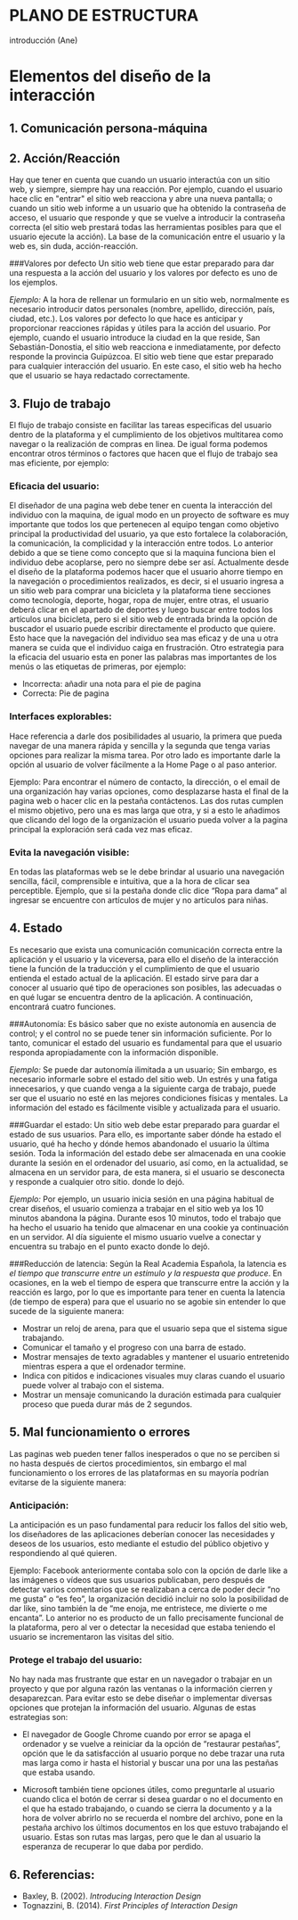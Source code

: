 # PLANO DE ESTRUCTURA
introducción (Ane)

# **Elementos del diseño de la interacción** 

## 1. Comunicación persona-máquina

## 2. Acción/Reacción 
Hay que tener en cuenta que cuando un usuario interactúa con un sitio web, y siempre, siempre hay una reacción. Por ejemplo, cuando el usuario hace clic en "entrar" el sitio web reacciona y abre una nueva pantalla; o cuando un sitio web informe a un usuario que ha obtenido la contraseña de acceso, el usuario que responde y que se vuelve a introducir la contraseña correcta (el sitio web prestará todas las herramientas posibles para que el usuario ejecute la acción). La base de la comunicación entre el usuario y la web es, sin duda, acción-reacción.

###Valores por defecto
Un sitio web tiene que estar preparado para dar una respuesta a la acción del usuario y los valores por defecto es uno de los ejemplos.

*Ejemplo:*
 A la hora de rellenar un formulario en un sitio web, normalmente es necesario introducir datos personales (nombre, apellido, dirección, país, ciudad, etc.). Los valores por defecto lo que hace es anticipar y proporcionar reacciones rápidas y útiles para la acción del usuario. Por ejemplo, cuando el usuario introduce la ciudad en la que reside, San Sebastián-Donostia, el sitio web reacciona e inmediatamente, por defecto responde la provincia Guipúzcoa. El sitio web tiene que estar preparado para cualquier interacción del usuario. En este caso, el sitio web ha hecho que el usuario se haya redactado correctamente.


## 3. Flujo de trabajo 
El flujo de trabajo consiste en facilitar las tareas especificas del usuario dentro de la plataforma y el cumplimiento de los objetivos multitarea como navegar o la realización de compras en linea. De igual forma podemos encontrar otros términos o factores que hacen que el flujo de trabajo sea mas eficiente, por ejemplo: 


### Eficacia del usuario: 
El diseñador de una pagina web debe tener en cuenta la interacción del individuo con la maquina, de igual modo en un proyecto de software es muy importante que todos los que pertenecen al equipo tengan como objetivo principal la productividad del usuario, ya que esto fortalece la colaboración, la comunicación, la complicidad y la interacción entre todos. Lo anterior debido a que se tiene como concepto que si la maquina funciona bien el individuo debe acoplarse, pero no siempre debe ser así. Actualmente desde el diseño de la plataforma podemos hacer que el usuario ahorre tiempo en la navegación o procedimientos realizados, es decir, si el usuario ingresa a un sitio web para comprar una bicicleta y la plataforma tiene secciones como tecnología, deporte, hogar, ropa de mujer, entre otras, el usuario deberá clicar en el apartado de deportes y luego buscar entre todos los artículos una bicicleta, pero si el sitio web de entrada brinda la opción de buscador el usuario puede escribir directamente el producto que quiere. Esto hace que la navegación del individuo sea mas eficaz y de una u otra manera se cuida que el individuo caiga en frustración. 
Otro estrategia para la eficacia del usuario esta en poner las palabras mas importantes de los menús o las etiquetas de primeras, por ejemplo: 

- Incorrecta: añadir una nota para el pie de pagina
- Correcta: Pie de pagina 

### Interfaces explorables: 
Hace referencia a darle dos posibilidades al usuario, la primera que pueda navegar de una manera rápida y sencilla y la segunda que tenga varias opciones para realizar la misma tarea. Por otro lado es importante darle la opción al usuario de volver fácilmente a la Home Page o al paso anterior. 

Ejemplo: 
 Para encontrar el número de contacto, la dirección, o el email de una organización hay varias opciones, como desplazarse hasta el final de la pagina web o hacer clic en la pestaña contáctenos. Las dos rutas cumplen el mismo objetivo, pero una es mas larga que otra, y si a esto le añadimos que clicando del logo de la organización el usuario pueda volver a la pagina principal la exploración será cada vez mas eficaz. 

### Evita la navegación visible: 
En todas las plataformas web se le debe brindar al usuario una navegación sencilla, fácil, comprensible e intuitiva, que a la hora de clicar sea perceptible. Ejemplo, que si la pestaña donde clic dice “Ropa para dama” al ingresar se encuentre con artículos de mujer y no artículos para niñas. 


## 4. Estado
Es necesario que exista una comunicación comunicación correcta entre la aplicación y el usuario y la viceversa, para ello el diseño de la interacción tiene la función de la traducción y el cumplimiento de que el usuario entienda el estado actual de la aplicación. El estado sirve para dar a conocer al usuario qué tipo de operaciones son posibles, las adecuadas o en qué lugar se encuentra dentro de la aplicación. A continuación, encontrará cuatro funciones.

###Autonomía:
Es básico saber que no existe autonomía en ausencia de control; y el control no se puede tener sin información suficiente. Por lo tanto, comunicar el estado del usuario es fundamental para que el usuario responda apropiadamente con la información disponible.

*Ejemplo:*
 Se puede dar autonomía ilimitada a un usuario; Sin embargo, es necesario informarle sobre el estado del sitio web. Un estrés y una fatiga innecesarios, y que cuando venga a la siguiente carga de trabajo, puede ser que el usuario no esté en las mejores condiciones físicas y mentales. La información del estado es fácilmente visible y actualizada para el usuario.

###Guardar el estado:
Un sitio web debe estar preparado para guardar el estado de sus usuarios. Para ello, es importante saber dónde ha estado el usuario, qué ha hecho y dónde hemos abandonado el usuario la última sesión. Toda la información del estado debe ser almacenada en una cookie durante la sesión en el ordenador del usuario, así como, en la actualidad, se almacena en un servidor para, de esta manera, si el usuario se desconecta y responde a cualquier otro sitio. donde lo dejó.

*Ejemplo:*
 Por ejemplo, un usuario inicia sesión en una página habitual de crear diseños, el usuario comienza a trabajar en el sitio web ya los 10 minutos abandona la página. Durante esos 10 minutos, todo el trabajo que ha hecho el usuario ha tenido que almacenar en una cookie ya continuación en un servidor. Al día siguiente el mismo usuario vuelve a conectar y encuentra su trabajo en el punto exacto donde lo dejó.

###Reducción de latencia:
Según la Real Academia Española, la latencia es *el tiempo que transcurre entre un estímulo y la respuesta que produce*. En ocasiones, en la web el tiempo de espera que transcurre entre la acción y la reacción es largo, por lo que es importante para tener en cuenta la latencia (de tiempo de espera) para que el usuario no se agobie sin entender lo que sucede de la siguiente manera:

- Mostrar un reloj de arena, para que el usuario sepa que el sistema sigue trabajando.
- Comunicar el tamaño y el progreso con una barra de estado.
- Mostrar mensajes de texto agradables y mantener el usuario entretenido mientras espera a que el ordenador termine.
- Indica con pitidos e indicaciones visuales muy claras cuando el usuario puede volver al trabajo con el sistema.
- Mostrar un mensaje comunicando la duración estimada para cualquier proceso que pueda durar más de 2 segundos.

## 5. Mal funcionamiento o errores 
Las paginas web pueden tener fallos inesperados o que no se perciben si no hasta después de ciertos procedimientos, sin embargo el mal funcionamiento o los errores de las plataformas en su mayoría podrían evitarse de la siguiente manera: 

### Anticipación: 
La anticipación es un paso fundamental para reducir los fallos del sitio web, los diseñadores de las aplicaciones deberían conocer las necesidades y deseos de los usuarios, esto mediante el estudio del público objetivo y respondiendo al qué quieren. 

Ejemplo: 
 Facebook anteriormente contaba solo con la opción de darle like a las imágenes o vídeos que sus usuarios publicaban, pero después de detectar varios comentarios que se realizaban a cerca de poder decir “no me gusta” o “es feo”, la organización decidió incluir no solo la posibilidad de dar like, sino también la de “me enoja, me entristece, me divierte o me encanta”. Lo anterior no es producto de un fallo precisamente funcional de la plataforma, pero al ver o detectar la necesidad que estaba teniendo el usuario se incrementaron las visitas del sitio. 

### Protege el trabajo del usuario: 
No hay nada mas frustrante que estar en un navegador o trabajar en un proyecto y que por alguna razón las ventanas o la información cierren y desaparezcan. Para evitar esto se debe diseñar o implementar diversas opciones que protejan la información del usuario. Algunas de estas estrategias  son: 

- El navegador de Google Chrome cuando por error se apaga el ordenador y se vuelve a reiniciar da la opción de “restaurar pestañas”, opción que le da satisfacción al usuario porque no debe trazar una ruta mas larga como ir hasta el historial y buscar una por una las pestañas que estaba usando.

- Microsoft también tiene opciones útiles, como preguntarle al usuario cuando clica el botón de cerrar si desea guardar o no el documento en el que ha estado trabajando, o cuando se cierra la documento y a la hora de volver abrirlo no se recuerda el nombre del archivo, pone en la pestaña archivo los últimos documentos en los que estuvo trabajando el usuario. Estas son rutas mas largas, pero que le dan al usuario la esperanza de recuperar lo que daba por perdido. 

## 6. Referencias:
- Baxley, B. (2002). *Introducing Interaction Design*
- Tognazzini, B. (2014). *First Principles of Interaction Design*
